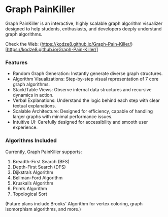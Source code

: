 # Graph PainKiller
Graph PainKiller is an interactive, highly scalable graph algorithm visualizer designed to help students, enthusiasts, and developers deeply understand graph algorithms.

Check the Web: (https://kodze8.github.io/Graph-Pain-Killer/)[https://kodze8.github.io/Graph-Pain-Killer/]

### Features
- Random Graph Generation: Instantly generate diverse graph structures.
- Algorithm Visualizations: Step-by-step visual representation of 7 core graph algorithms.
- Stack/Table Views: Observe internal data structures and recursive dynamics in action.
- Verbal Explanations: Understand the logic behind each step with clear textual explanations.
- Scalable Architecture: Designed for efficiency, capable of handling larger graphs with minimal performance issues.
- Intuitive UI: Carefully designed for accessibility and smooth user experience.

### Algorithms Included
Currently, Graph PainKiller supports:

1. Breadth-First Search (BFS)
2. Depth-First Search (DFS)
3. Dijkstra’s Algorithm
4. Bellman-Ford Algorithm
5. Kruskal’s Algorithm
6. Prim’s Algorithm
7. Topological Sort

(Future plans include Brooks' Algorithm for vertex coloring, graph isomorphism algorithms, and more.)

